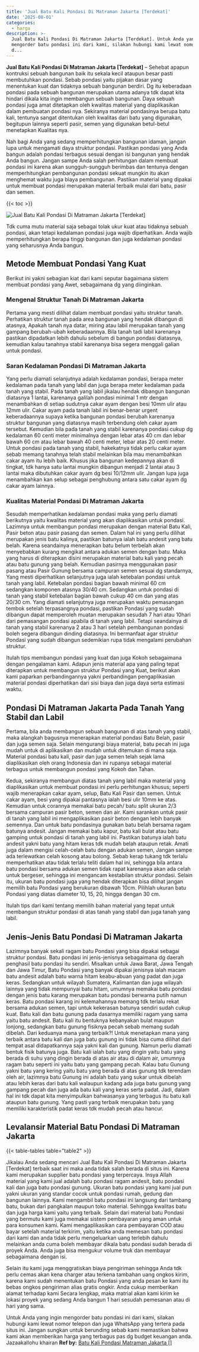 ```yaml
---
title: 'Jual Batu Kali Pondasi Di Matraman Jakarta [Terdekat]'
date: '2025-08-01'
categories:
  - harga
description: >-
  Jual Batu Kali Pondasi Di Matraman Jakarta [Terdekat]. Untuk Anda yang ingin
  mengorder batu pondasi ini dari kami, silakan hubungi kami lewat nomor telepon
  d...
---
```


**Jual Batu Kali Pondasi Di Matraman Jakarta \[Terdekat\]** – Sehebat apapun kontruksi sebuah bangunan baik itu sekala kecil ataupun besar pasti membutuhkan pondasi. Sebab pondasi yaitu pijakan dasar yang menentukan kuat dan tidaknya sebuah bangunan berdiri. Dg itu keberadaan pondasi pada sebuah bangunan merupakan utama adanya tdk dapat kita hindari dikala kita ingin membangun sebuah bangunan. Daya sebuah pondasi juga amat ditetapkan oleh kwalitas material yang diaplikasikan dalam pembuatan pondasi nya. Sekiranya material pondasinya berupa batu kali, tentunya sangat ditentukan oleh kwalitas dari batu yang digunakan, begitupun lainnya seperti pasir, semen yang digunakan betul-betul menetapkan Kualitas nya.

Nah bagi Anda yang sedang memperhitungkan bangunan idaman, jangan lupa untuk mengamati daya struktur pondasi. Pastikan pondasi yang Anda bangun adalah pondasi terbagus sesuai dengan isi bangunan yang hendak Anda bangun. Jangan sampe Anda salah perhitungan dalam membuat pondasi ini karena akan sungguh-sungguh berimbas dan tentunya dengan memperhitungkan pembangunan pondasi sekuat mungkin itu akan menghemat waktu juga biaya pembangunan. Pastikan material yang dipakai untuk membuat pondasi merupakan material terbaik mulai dari batu, pasir dan semen.

{{< toc >}}

![Jual Batu Kali Pondasi Di Matraman Jakarta [Terdekat]](/images/jual-batu-kali-35.png)

Tdk cuma mutu material saja sebagai tolak ukur kuat atau tidaknya sebuah pondasi, akan tetapi kedalaman pondasi juga wajib diperhatikan. Anda wajib memperhitungkan berapa tinggi bangunan dan juga kedalaman pondasi yang seharusnya Anda bangun.

## Metode Membuat Pondasi Yang Kuat

Berikut ini yakni sebagian kiat dari kami seputar bagaimana sistem membuat pondasi yang Awet, sebagaimana dg yang diinginkan.

### Mengenal Struktur Tanah Di Matraman Jakarta

Pertama yang mesti dilihat dalam membuat pondasi yaitu struktur tanah. Perhatikan struktur tanah pada area bangunan yang hendak dibangun di atasnya, Apakah tanah nya datar, miring atau labil merupakan tanah yang gampang berubah-ubah keberadaannya. Bila tanah tadi labil karenanya pastikan dipadatkan lebih dahulu sebelum di bangun pondasi diatasnya, kemudian kalau tanahnya stabil karenanya bisa segera menggali galian untuk pondasi.

### Saran Kedalaman Pondasi Di Matraman Jakarta

Yang perlu diamati selanjutnya adalah kedalaman pondasi, berapa meter kedalaman pada tanah yang labil dan juga berapa meter kedalaman pada tanah yang stabil. Pada tanah yang labil jikalau hendak dibangun bangunan diatasnya 1 lantai, karenanya galilah pondasi minimal 1 mtr dengan menambahkan di setiap sudutnya cakar ayam dengan besi 10mm ulir atau 12mm ulir. Cakar ayam pada tanah labil ini benar-benar urgent keberadaannya supaya ketika bangunan pondasi berubah karenanya struktur bangunan yang diatasnya masih terbendung oleh cakar ayam tersebut. Kemudian bila pada tanah yang stabil karenanya pondasi cukup dg kedalaman 60 centi meter minimalnya dengan lebar atas 40 cm dan lebar bawah 60 cm atau lebar bawah 40 centi meter, lebar atas 20 centi meter. Untuk pondasi pada tanah yang stabil, hakekatnya tidak perlu cakar ayam sebab memang tanahnya telah stabil melainkan bila mau menambahkan cakar ayam itu lebih baik. Khusus jika bangunan kedepannya akan di tingkat, tdk hanya satu lantai mungkin dibangun menjadi 2 lantai atau 3 lantai maka dibutuhkan cakar ayam dg besi 10/12mm ulir. Jangan lupa juga menambahkan kan selup sebagai penghubung antara satu cakar ayam dg cakar ayam lainnya.

### Kualitas Material Pondasi Di Matraman Jakarta

Sesudah memperhatikan kedalaman pondasi maka yang perlu diamati berikutnya yaitu kwalitas material yang akan diaplikasikan untuk pondasi. Lazimnya untuk membangun pondasi merupakan dengan material Batu Kali, Pasir beton atau pasir pasang dan semen. Dalam hal ini yang perlu dilihat merupakan jenis batu kalinya, pastikan batunya ialah batu andesit yang batu belah. Karena seandainya menerapkan batu belum terbelah akan menyebabkan kurang mengikat antara adukan semen dengan batu. Maka yang harus di diterapkan disini merupakan material batu kali yang pecah atau batu gunung yang belah. Kemudian pasirnya menggunakan pasir pasang atau Pasir Gunung bersama campuran semen sesuai dg standarnya, Yang mesti diperhatikan selanjutnya juga ialah ketebalan pondasi untuk tanah yang labil. Ketebalan pondasi bagian bawah minimal 60 cm sedangkan komponen atasnya 30/40 cm. Sedangkan untuk pondasi di tanah yang stabil ketebalan bagian bawah cukup 40 cm dan yang atas 20/30 cm. Yang diamati selanjutnya juga merupakan waktu pemasangan tembok setelah terpasangnya pondasi, pastikan Pondasi yang sudah dibangun dapat memperoleh muatan merupakan sesudah 7 hari atau 10hari dari pemasangan pondasi apabila di tanah yang labil. Tetapi seandainya di tanah yang stabil karenanya 2 atau 3 hari setelah pembangunan pondasi boleh segera dibangun dinding diatasnya. Ini bermanfaat agar struktur Pondasi yang sudah dibangun sedemikian rupa tidak mengalami perubahan struktur.

Itulah tips membangun pondasi yang kuat dan juga Kokoh sebagaimana dengan pengalaman kami. Adapun jenis material apa yang paling tepat diterapkan untuk membangun struktur Pondasi yang Kuat, berikut akan kami paparkan perbandingannya yakni perbandingan pengaplikasian material pondasi diperhatikan dari sisi biaya dan juga daya serta estimasi waktu.

## Pondasi Di Matraman Jakarta Pada Tanah Yang Stabil dan Labil

Pertama, bila anda membangun sebuah bangunan di atas tanah yang stabil, maka alangkah bagusnya menerapkan material pondasi Batu Belah, pasir dan juga semen saja. Selain mengurangi biaya material, batu pecah ini juga mudah untuk di aplikasikan dan mudah untuk ditemukan di mana saja. Material pondasi batu kali, pasir dan juga semen telah sejak lama diaplikasikan oleh orang Indonesia dan ini rupanya sebagai material terbagus untuk membangun pondasi yang Kokoh dan Tahan.

Kedua, sekiranya membangun diatas tanah yang labil maka material yang diaplikasikan untuk membuat pondasi ini perlu perhitungan khusus; seperti wajib menerapkan cakar ayam, selup, Batu Kali Pasir dan semen. Untuk cakar ayam, besi yang dipakai pantasnya ialah besi ulir 10mm ke atas. Kemudian untuk corannya memakai batu pecah/ batu split ukuran 2/3 bersama campuran pasir beton, semen dan air. Kami sarankan untuk pasir di tanah yang labil ini mengaplikasikan pasir beton dengan lebih banyak semennya. Dan untuk batu pondasinya gunakan batu belah bersama ragam batunya andesit. Jangan memakai batu kapur, batu kali bulat atau batu gamping untuk pondasi di tanah yang labil ini. Pastikan batunya ialah batu andesit yakni batu yang hitam keras tdk mudah belah ataupun retak. Amati juga dalam mengisi celah-celah batu dengan adukan semen, Jangan sampe ada terlewatkan celah kosong atau bolong. Sebab kerap tukang tdk terlalu memperhatikan atau tidak terlalu teliti dalam hal ini, sehingga bila antara batu pondasi bersama adukan semen tidak rapat karenanya akan ada celah untuk bergeser, sehingga ini mengancam kestabilan struktur pondasi. Selain itu, ukuran batu pondasi juga yang hendak diterapkan bisa dilihat jangan memilih batu Pondasi yang berukuran dibawah 10cm. Pilihlah ukuran batu Pondasi yang diatas diameter 10, 15, 20, hingga dengan 30 cm.

Itulah tips dari kami tentang memilih bahan material yang tepat untuk membangun struktur pondasi di atas tanah yang stabil dan juga tanah yang labil.

## Jenis-Jenis Batu Pondasi Di Matraman Jakarta

Lazimnya banyak sekali ragam batu Pondasi yang bisa dipakai sebagai struktur pondasi. Batu pondasi ini jenis-jenisnya sebagaimana dg daerah penghasil batu pondasi itu sendiri. Misalkan untuk Jawa Barat, Jawa Tengah dan Jawa Timur, Batu Pondasi yang banyak dipakai jenisnya ialah macam batu andesit adalah batu warna hitam keabu-abuan yang padat dan juga keras. Sedangkan untuk wilayah Sumatera, Kalimantan dan juga wilayah lainnya yang tidak mempunyai batu hitam, umumnya memakai batu pondasi dengan jenis batu karang merupakan batu pondasi berwarna putih namun keras. Batu pondasi karang ini kelemahannya memang tdk terlalu rekat bersama adukan semen, tapi untuk kekerasan batunya sendiri sudah cukup kuat. Batu kali dan batu gunung pada dasarnya memiliki ragam yang sama yaitu batu andesit. Batu kali itu bentuknya kebanyakan bulat maupun lonjong, sedangkan batu gunung fisiknya pecah sebab memang sudah dibelah. Dari keduanya mana yang terbaik?! Untuk menetapkan mana yang terbaik antara batu kali dan juga batu gunung ini tidak bisa cuma dilihat dari tempat asal didapatkannya saja yakni kali dan gunung. Namun perlu diamati bentuk fisik batunya juga. Batu kali ialah batu yang dingin yaitu batu yang berada di suhu yang dingin berada di atas air atau di dalam air, umumnya ragam batu seperti ini yaitu batu yang gampang pecah. Kalau batu Gunung yakni batu yang kering yaitu batu yang berada di atas gunung tdk terendam oleh air, lazimnya batu Gunung ini adalah batu yang sukar untuk dibelah atau lebih keras dari batu kali walaupun kadang ada juga batu gunung yang gampang pecah dan juga ada batu kali yang keras serta padat. Jadi, dalam hal ini tdk dapat kita menyimpulkan bahwasanya yang terbagus itu batu kali ataupun batu gunung. Yang pasti yang terbaik merupakan batu yang memiliki karakteristik padat keras tdk mudah pecah atau hancur.

## Levalansir Material Batu Pondasi Di Matraman Jakarta

{{< table-tables table="table2" >}}

Jikalau Anda sedang mencari Jual Batu Kali Pondasi Di Matraman Jakarta \[Terdekat\] terbaik saat ini maka anda tidak salah berada di situs ini. Karena kami merupakan supplier batu pondasi yang terpercaya. Insya Allah material yang kami jual adalah batu pondasi ragam andesit, batu pondasi kali dan juga batu pondasi gunung. Ukuran batu pondasi yang kami jual pun yakni ukuran yang standar cocok untuk pondasi rumah, gedung dan bangunan lainnya. Kami mengambil batu pondasi ini langsung dari tambang batu, bukan dari pangkalan maupun toko material. Sehingga kwalitas batu dan juga harga kami yaitu yang terbaik. Selain dari material batu Pondasi yang bermutu kami juga memakai sistem pembayaran yang aman untuk para konsumen kami. Kami mengaplikasikan cara pembayaran COD atau bayar setelah material terkirim, yaitu ketika anda memesan batu pondasi dari kami dan anda tidak perlu mengeluarkan uang terlebih dahulu melainkan anda cuma boleh membayar dikala batu pondasi sudah berada di proyek Anda. Anda juga bisa mengukur volume truk dan membayar sebagaimana dengan isi.

Selain itu kami juga menggratiskan biaya pengiriman sehingga Anda tdk perlu cemas akan kena charger atau terkena tambahan uang ongkos kirim, karena kami sudah menentukan batu Pondasi yang anda pesan ke kami itu bebas ongkos pengiriman alias gratis ongkir. Anda cukup memberikan alamat terhadap kami Secara lengkap, maka matrial akan kami kirim ke lokasi proyek yang sedang Anda bangun 1 hari sesudah pemesanan atau di hari yang sama.

Untuk Anda yang ingin mengorder batu pondasi ini dari kami, silakan hubungi kami lewat nomor telepon dan juga WhatsApp yang tertera pada situs ini. Jangan sungkan untuk berunding sebab kami memastikan bahwa kami akan memberikan harga yang terbagus pas dg budget keuangan anda. Jazaakallohu khairan
**Ref by:** [Batu Kali Pondasi Matraman Jakarta []](https://id.wikipedia.org/wiki/Batu)
